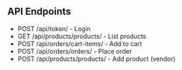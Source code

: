 ## API Endpoints
- POST /api/token/ - Login
- GET /api/products/products/ - List products
- POST /api/orders/cart-items/ - Add to cart
- POST /api/orders/orders/ - Place order
- POST /api/products/products/ - Add product (vendor)